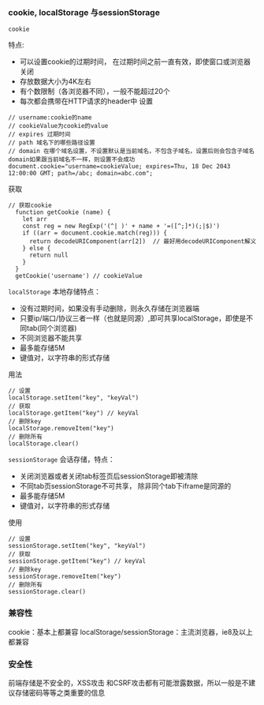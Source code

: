 ### cookie, localStorage 与sessionStorage

`cookie`

特点:
* 可以设置cookie的过期时间， 在过期时间之前一直有效，即使窗口或浏览器关闭
* 存放数据大小为4K左右
* 有个数限制（各浏览器不同），一般不能超过20个
* 每次都会携带在HTTP请求的header中
设置
```
// username:cookie的name 
// cookieValue为cookie的value
// expires 过期时间
// path 域名下的哪些路径设置
// domain 在哪个域名设置，不设置默认是当前域名，不包含子域名，设置后则会包含子域名 domain如果跟当前域名不一样，则设置不会成功
document.cookie="username=cookieValue; expires=Thu, 18 Dec 2043 12:00:00 GMT; path=/abc; domain=abc.com";

```
获取
```
// 获取cookie
  function getCookie (name) {
    let arr
    const reg = new RegExp('(^| )' + name + '=([^;]*)(;|$)')
    if ((arr = document.cookie.match(reg))) {
      return decodeURIComponent(arr[2])  // 最好用decodeURIComponent解义
    } else {
      return null
    }
  }
  getCookie('username') // cookieValue

```
`localStorage`
本地存储特点：

  * 没有过期时间，如果没有手动删除，则永久存储在浏览器端
  * 只要ip/端口/协议三者一样（也就是同源）,即可共享localStorage，即使是不同tab(同个浏览器)
  * 不同浏览器不能共享
  * 最多能存储5M
  * 键值对，以字符串的形式存储
  
  用法
```
// 设置
localStorage.setItem("key", "keyVal")
// 获取
localStorage.getItem("key") // keyVal
// 删除key
localStorage.removeItem("key") 
// 删除所有
localStorage.clear()

```

`sessionStorage`
会话存储，特点：

 * 关闭浏览器或者关闭tab标签页后sessionStorage即被清除
 * 不同tab页sessionStorage不可共享， 除非同个tab下iframe是同源的
 * 最多能存储5M
 * 键值对，以字符串的形式存储
 
 使用
```
// 设置
sessionStorage.setItem("key", "keyVal")
// 获取
sessionStorage.getItem("key") // keyVal
// 删除key
sessionStorage.removeItem("key")
// 删除所有
sessionStorage.clear()

```
### 兼容性
  cookie：基本上都兼容
  localStorage/sessionStorage：主流浏览器，ie8及以上都兼容

### 安全性
  前端存储是不安全的，XSS攻击 和CSRF攻击都有可能泄露数据，所以一般是不建议存储密码等等之类重要的信息
